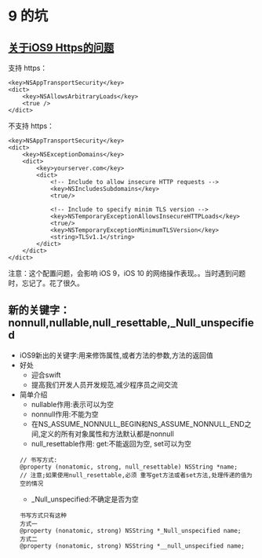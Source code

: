 # 9 的坑

## [关于iOS9 Https的问题](http://www.jianshu.com/p/b671d2ee4458)

支持 https：
```
<key>NSAppTransportSecurity</key>
<dict>
    <key>NSAllowsArbitraryLoads</key>
    <true />
</dict>
```

不支持 https：
```
<key>NSAppTransportSecurity</key>
<dict>
    <key>NSExceptionDomains</key>
    <dict>
        <key>yourserver.com</key>
        <dict>
            <!-- Include to allow insecure HTTP requests -->
            <key>NSIncludesSubdomains</key>
            <true/>

            <!-- Include to specify minim TLS version -->
            <key>NSTemporaryExceptionAllowsInsecureHTTPLoads</key>
            <true/>
            <key>NSTemporaryExceptionMinimumTLSVersion</key>
            <string>TLSv1.1</string>
        </dict>
    </dict>
</dict>
```

注意：这个配置问题，会影响 iOS 9，iOS 10 的网络操作表现。。当时遇到问题时，忘记了。花了很久。

## 新的关键字：nonnull,nullable,null_resettable,_Null_unspecified

* iOS9新出的关键字:用来修饰属性,或者方法的参数,方法的返回值
* 好处
    - 迎合swift
    - 提高我们开发人员开发规范,减少程序员之间交流
* 简单介绍
    - nullable作用:表示可以为空
    - nonnull作用:不能为空
    - 在NS_ASSUME_NONNULL_BEGIN和NS_ASSUME_NONNULL_END之间,定义的所有对象属性和方法默认都是nonnull
    - null_resettable作用: get:不能返回为空, set可以为空
    ```
    // 书写方式:
    @property (nonatomic, strong, null_resettable) NSString *name;
    // 注意;如果使用null_resettable,必须 重写get方法或者set方法,处理传递的值为空的情况
    ```
    - _Null_unspecified:不确定是否为空
    ```
    书写方式只有这种
    方式一
    @property (nonatomic, strong) NSString *_Null_unspecified name;
    方式二
    @property (nonatomic, strong) NSString *__null_unspecified name;
    ```